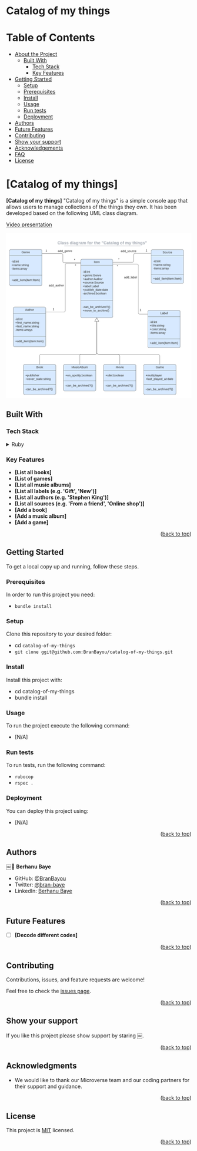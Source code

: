 # Catalog of my things

<a name="readme-top"></a>

# Table of Contents

- [About the Project](#about-project)
  - [Built With](#built-with)
    - [Tech Stack](#tech-stack)
    - [Key Features](#key-features)
- [Getting Started](#getting-started)
  - [Setup](#setup)
  - [Prerequisites](#prerequisites)
  - [Install](#install)
  - [Usage](#usage)
  - [Run tests](#run-tests)
  - [Deployment](#triangular_flag_on_post-deployment)
- [Authors](#authors)
- [Future Features](#future-features)
- [Contributing](#contributing)
- [Show your support](#support)
- [Acknowledgements](#acknowledgements)
- [FAQ](#faq)
- [License](#license)

<!-- PROJECT DESCRIPTION -->

# [Catalog of my things] <a name="about-project"></a>

**[Catalog of my things]** "Catalog of my things" is a simple console app that allows users to manage collections of the things they own. It has been developed based on the following UML class diagram.

[Video presentation](https://drive.google.com/file/d/1l9gVw0djCoo-PJS55vtxsyNlixtV4C3y/view?usp=sharing)


![Class diagram image](https://github.com/BranBayou/catalog-of-my-things/blob/set-up-kanban-board/Assets/catalog_of_my_things.png)

## Built With <a name="built-with"></a>

### Tech Stack <a name="tech-stack"></a>

<details>
  <summary>Ruby</summary>
  <ul>
    <li><a>https://www.ruby-lang.org/en/</a></li>
  </ul>
</details>

<!-- Features -->

### Key Features <a name="key-features"></a>

- **[List all books]**
- **[List of games]**
- **[List all music albums]**
- **[List all labels (e.g. 'Gift', 'New')]**
- **[List all authors (e.g. 'Stephen King')]**
- **[List all sources (e.g. 'From a friend', 'Online shop')]**
- **[Add a book]**
- **[Add a music album]**
- **[Add a game]**

<p align="right">(<a href="#readme-top">back to top</a>)</p>

<!-- GETTING STARTED -->

## Getting Started <a name="getting-started"></a>

To get a local copy up and running, follow these steps.

### Prerequisites

In order to run this project you need:

 - `bundle install`

### Setup

Clone this repository to your desired folder:

- cd `catalog-of-my-things`
- `git clone ggit@github.com:BranBayou/catalog-of-my-things.git`


### Install

Install this project with:

- cd catalog-of-my-things
- bundle install

### Usage

To run the project execute the following command:

- [N/A]

### Run tests

To run tests, run the following command:

- `rubocop`
- `rspec .`


### Deployment

You can deploy this project using:

- [N/A]

<p align="right">(<a href="#readme-top">back to top</a>)</p>

<!-- AUTHORS -->

## Authors <a name="authors"></a>

￼👤 **Berhanu Baye**
- GitHub: [@BranBayou](https://github.com/BranBayou)
- Twitter: [@bran-baye](https://twitter.com/bran_baye)
- LinkedIn: [Berhanu Baye](https://www.linkedin.com/in/bran-baye)


<p align="right">(<a href="#readme-top">back to top</a>)</p>

<!-- FUTURE FEATURES -->

## Future Features <a name="future-features"></a>

- [ ] **[Decode different codes]**

<p align="right">(<a href="#readme-top">back to top</a>)</p>

<!-- CONTRIBUTING -->

## Contributing <a name="contributing"></a>

Contributions, issues, and feature requests are welcome!

Feel free to check the [issues page](hhttps://github.com/BranBayou/catalog-of-my-things/issues).

<p align="right">(<a href="#readme-top">back to top</a>)</p>

<!-- SUPPORT -->

## Show your support <a name="support"></a>

If you like this project please show support by staring ￼.

<p align="right">(<a href="#readme-top">back to top</a>)</p>

<!-- ACKNOWLEDGEMENTS -->

## Acknowledgments <a name="acknowledgements"></a>

* We would like to thank our Microverse team and our coding partners for their support and guidance.

<p align="right">(<a href="#readme-top">back to top</a>)</p>

<!-- LICENSE -->

## License <a name="license"></a>

This project is [MIT](./LICENSE) licensed.

<p align="right">(<a href="#readme-top">back to top</a>)</p>
